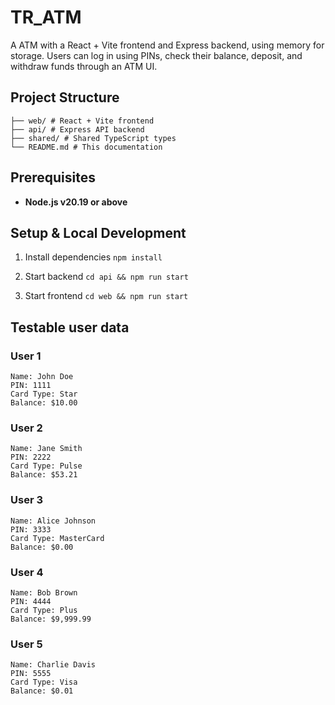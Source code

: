 # TR_ATM

A ATM with a React + Vite frontend and Express backend, using memory for storage. Users can log in using PINs, check their balance, deposit, and withdraw funds through an ATM UI.

## Project Structure

```
├── web/ # React + Vite frontend
├── api/ # Express API backend
├── shared/ # Shared TypeScript types
└── README.md # This documentation
```

## Prerequisites

- **Node.js v20.19 or above**

## Setup & Local Development

1. Install dependencies
   `npm install`

2. Start backend
   `cd api && npm run start`

3. Start frontend
   `cd web && npm run start`

## Testable user data

### User 1

```
Name: John Doe
PIN: 1111
Card Type: Star
Balance: $10.00
```

### User 2

```
Name: Jane Smith
PIN: 2222
Card Type: Pulse
Balance: $53.21
```

### User 3

```
Name: Alice Johnson
PIN: 3333
Card Type: MasterCard
Balance: $0.00
```

### User 4

```
Name: Bob Brown
PIN: 4444
Card Type: Plus
Balance: $9,999.99
```

### User 5

```
Name: Charlie Davis
PIN: 5555
Card Type: Visa
Balance: $0.01
```
